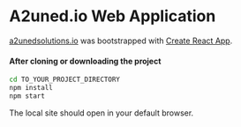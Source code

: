 # A2uned.io Web Application
[a2unedsolutions.io](https://www.a2uned.io) was bootstrapped with [Create React App](https://github.com/facebookincubator/create-react-app).

#### After cloning or downloading the project
```sh
cd TO_YOUR_PROJECT_DIRECTORY
npm install
npm start
```
The local site should open in your default browser.
